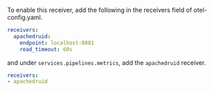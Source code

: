 To enable this receiver, add the following in the receivers field of otel-config.yaml.

```yaml
receivers:
  apachedruid:
    endpoint: localhost:8081
    read_timeout: 60s
```

and under `services.pipelines.metrics`, add the `apachedruid` receiver. 

```yaml
receivers:
- apachedruid
```


